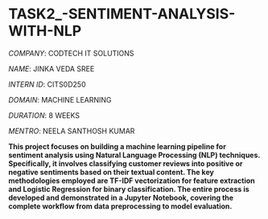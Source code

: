 # TASK2_-SENTIMENT-ANALYSIS-WITH-NLP

*COMPANY*: CODTECH IT SOLUTIONS

*NAME*: JINKA VEDA SREE

*INTERN ID*: CITS0D250

*DOMAIN*: MACHINE LEARNING

*DURATION*: 8 WEEKS

*MENTRO*: NEELA SANTHOSH KUMAR

**This project focuses on building a machine learning pipeline for sentiment analysis using Natural Language Processing (NLP) techniques. Specifically, it involves classifying customer reviews into positive or negative sentiments based on their textual content. The key methodologies employed are TF-IDF vectorization for feature extraction and Logistic Regression for binary classification. The entire process is developed and demonstrated in a Jupyter Notebook, covering the complete workflow from data preprocessing to model evaluation.**



 
